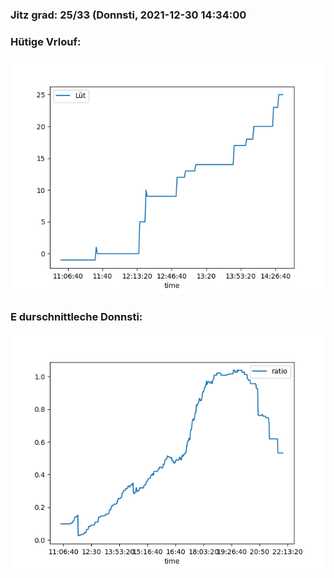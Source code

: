 ### Jitz grad: 25/33 (Donnsti, 2021-12-30 14:34:00

### Hütige Vrlouf:
![Graph](Today.png)

### E durschnittleche Donnsti:
![Graph](Donnsti.png)